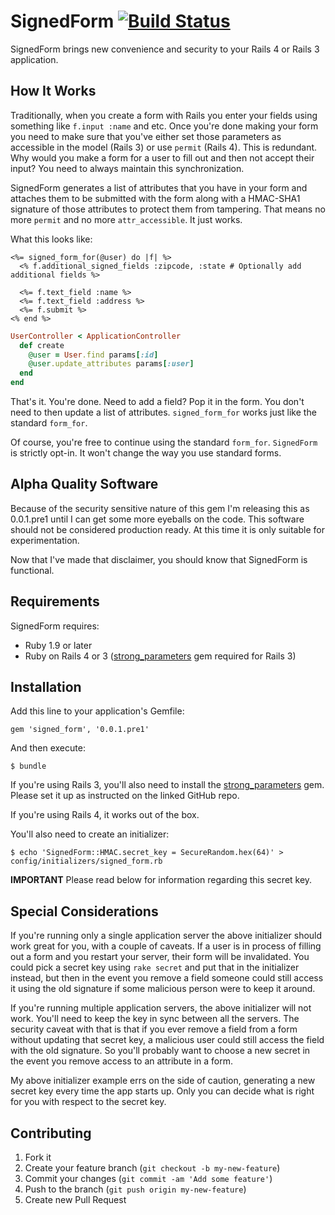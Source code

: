 # SignedForm [![Build Status](https://travis-ci.org/erichmenge/signed_form.png?branch=master)](https://travis-ci.org/erichmenge/signed_form)

SignedForm brings new convenience and security to your Rails 4 or Rails 3 application.

## How It Works

Traditionally, when you create a form with Rails you enter your fields using something like `f.input :name` and etc.
Once you're done making your form you need to make sure that you've either set those parameters as accessible in the
model (Rails 3) or use `permit` (Rails 4). This is redundant. Why would you make a form for a user to fill out and
then not accept their input? You need to always maintain this synchronization.

SignedForm generates a list of attributes that you have in your form and attaches them to be submitted with the form
along with a HMAC-SHA1 signature of those attributes to protect them from tampering. That means no more `permit` and
no more `attr_accessible`. It just works.

What this looks like:

``` erb
<%= signed_form_for(@user) do |f| %>
  <% f.additional_signed_fields :zipcode, :state # Optionally add additional fields %>

  <%= f.text_field :name %>
  <%= f.text_field :address %>
  <%= f.submit %>
<% end %>
```

``` ruby
UserController < ApplicationController
  def create
    @user = User.find params[:id]
    @user.update_attributes params[:user]
  end
end
```

That's it. You're done. Need to add a field? Pop it in the form. You don't need to then update a list of attributes.
`signed_form_for` works just like the standard `form_for`.

Of course, you're free to continue using the standard `form_for`. `SignedForm` is strictly opt-in. It won't change the
way you use standard forms.

## Alpha Quality Software

Because of the security sensitive nature of this gem I'm releasing this as 0.0.1.pre1 until I can get some more eyeballs
on the code. This software should not be considered production ready. At this time it is only suitable for
experimentation.

Now that I've made that disclaimer, you should know that SignedForm is functional.

## Requirements

SignedForm requires:

* Ruby 1.9 or later
* Ruby on Rails 4 or 3 ([strong_parameters](https://github.com/rails/strong_parameters) gem required for Rails 3)

## Installation

Add this line to your application's Gemfile:

    gem 'signed_form', '0.0.1.pre1'

And then execute:

    $ bundle

If you're using Rails 3, you'll also need to install the [strong_parameters](https://github.com/rails/strong_parameters)
gem. Please set it up as instructed on the linked GitHub repo.

If you're using Rails 4, it works out of the box.

You'll also need to create an initializer:

    $ echo 'SignedForm::HMAC.secret_key = SecureRandom.hex(64)' > config/initializers/signed_form.rb

**IMPORTANT** Please read below for information regarding this secret key.

## Special Considerations

If you're running only a single application server the above initializer should work great for you, with a couple of
caveats. If a user is in process of filling out a form and you restart your server, their form will be invalidated.
You could pick a secret key using `rake secret` and put that in the initializer instead, but then in the event you
remove a field someone could still access it using the old signature if some malicious person were to keep it around.

If you're running multiple application servers, the above initializer will not work. You'll need to keep the key in sync
between all the servers. The security caveat with that is that if you ever remove a field from a form without updating
that secret key, a malicious user could still access the field with the old signature. So you'll probably want to
choose a new secret in the event you remove access to an attribute in a form.

My above initializer example errs on the side of caution, generating a new secret key every time the app starts up. Only
you can decide what is right for you with respect to the secret key.

## Contributing

1. Fork it
2. Create your feature branch (`git checkout -b my-new-feature`)
3. Commit your changes (`git commit -am 'Add some feature'`)
4. Push to the branch (`git push origin my-new-feature`)
5. Create new Pull Request
